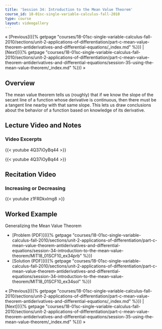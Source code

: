 ```yaml
---
title: 'Session 34: Introduction to the Mean Value Theorem'
course_id: 18-01sc-single-variable-calculus-fall-2010
type: course
layout: videogallery
---
```

« [Previous]({{% getpage "courses/18-01sc-single-variable-calculus-fall-2010/sections/unit-2-applications-of-differentiation/part-c-mean-value-theorem-antiderivatives-and-differential-equations/_index.md" %}}) | [Next]({{% getpage "courses/18-01sc-single-variable-calculus-fall-2010/sections/unit-2-applications-of-differentiation/part-c-mean-value-theorem-antiderivatives-and-differential-equations/session-35-using-the-mean-value-theorem/_index.md" %}}) »

Overview
--------

The mean value theorem tells us (roughly) that if we know the slope of the secant line of a function whose derivative is continuous, then there must be a tangent line nearby with that same slope. This lets us draw conclusions about the behavior of a function based on knowledge of its derivative.

Lecture Video and Notes
-----------------------

### Video Excerpts

{{< youtube 4Q37iOyBq44 >}}

{{< youtube 4Q37iOyBq44 >}}

Recitation Video
----------------

### Increasing or Decreasing

{{< youtube z1FRDkxlmg8 >}}

Worked Example
--------------

Generalizing the Mean Value Theorem

*   [Problem (PDF)]({{% getpage "courses/18-01sc-single-variable-calculus-fall-2010/sections/unit-2-applications-of-differentiation/part-c-mean-value-theorem-antiderivatives-and-differential-equations/session-34-introduction-to-the-mean-value-theorem/MIT18_01SCF10_ex34prb" %}})
*   [Solution (PDF)]({{% getpage "courses/18-01sc-single-variable-calculus-fall-2010/sections/unit-2-applications-of-differentiation/part-c-mean-value-theorem-antiderivatives-and-differential-equations/session-34-introduction-to-the-mean-value-theorem/MIT18_01SCF10_ex34sol" %}})

« [Previous]({{% getpage "courses/18-01sc-single-variable-calculus-fall-2010/sections/unit-2-applications-of-differentiation/part-c-mean-value-theorem-antiderivatives-and-differential-equations/_index.md" %}}) | [Next]({{% getpage "courses/18-01sc-single-variable-calculus-fall-2010/sections/unit-2-applications-of-differentiation/part-c-mean-value-theorem-antiderivatives-and-differential-equations/session-35-using-the-mean-value-theorem/_index.md" %}}) »